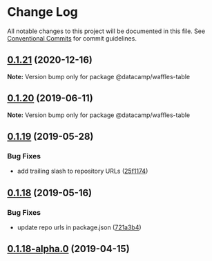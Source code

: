 # Change Log

All notable changes to this project will be documented in this file.
See [Conventional Commits](https://conventionalcommits.org) for commit guidelines.

## [0.1.21](https://github.com/datacamp/design-system/compare/@datacamp/waffles-table@0.1.20...@datacamp/waffles-table@0.1.21) (2020-12-16)

**Note:** Version bump only for package @datacamp/waffles-table





## [0.1.20](https://github.com/datacamp/design-system/compare/@datacamp/waffles-table@0.1.19...@datacamp/waffles-table@0.1.20) (2019-06-11)

**Note:** Version bump only for package @datacamp/waffles-table





## [0.1.19](https://github.com/datacamp-engineering/design-system/tree/master/packages/stylesheets/table/compare/@datacamp/waffles-table@0.1.18...@datacamp/waffles-table@0.1.19) (2019-05-28)


### Bug Fixes

* add trailing slash to repository URLs ([25f1174](https://github.com/datacamp-engineering/design-system/tree/master/packages/stylesheets/table/commit/25f1174))





## [0.1.18](https://github.com/datacamp-engineering/design-system/tree/master/packages/stylesheets/table/compare/@datacamp/waffles-table@0.1.18-alpha.0...@datacamp/waffles-table@0.1.18) (2019-05-16)


### Bug Fixes

* update repo urls in package.json ([721a3b4](https://github.com/datacamp-engineering/design-system/tree/master/packages/stylesheets/table/commit/721a3b4))





## [0.1.18-alpha.0](https://github.com/datacamp/design-system/compare/@datacamp/waffles-table@0.1.18-alpha.0...@datacamp/waffles-table@0.1.18-alpha.0) (2019-04-15)
